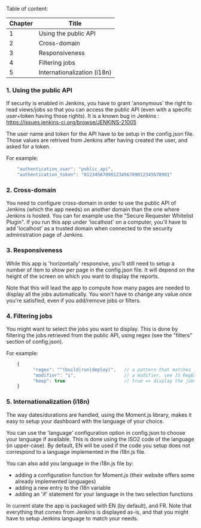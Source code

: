 Table of content:

Chapter  | Title
------------- | -------------
1  | Using the public API
2  | Cross-domain
3  | Responsiveness
4  | Filtering jobs
5  | Internationalization (i18n)

### 1. Using the public API

If security is enabled in Jenkins, you have to grant 'anonymous' the right to read views/jobs
so that you can access the public API (even with a specific user+token having those rights).
It is a known bug in Jenkins : https://issues.jenkins-ci.org/browse/JENKINS-21005

The user name and token for the API have to be setup in the config.json file. Those values are
retrived from Jenkins after having created the user, and asked for a token.

For example:
```js
    "authentication_user": "public_api",
    "authentication_token": "01234567890123456789012345678901"
```

### 2. Cross-domain

You need to configure cross-domain in order to use the public API of Jenkins (which the app needs) on
another domain than the one where Jenkins is hosted. You can for example use the "Secure Requester
Whitelist Plugin". If you run this app under 'localhost' on a computer, you'll have to add 'localhost'
as a trusted domain when connected to the security administration page of Jenkins.

### 3. Responsiveness

While this app is 'horizontally' responsive, you'll still need to setup a number of item to show per page
 in the config.json file. It will depend on the height of the screen on which you want to display the reports.

Note that this will lead the app to compute how many pages are needed to display all the jobs automatically. You
won't have to change any value once you're satisfied, even if you add/remove jobs or filters.

### 4. Filtering jobs

You might want to select the jobs you want to display. This is done by filtering the jobs retrieved from
the public API, using regex (see the "filters" section of config.json).

For example:
```js
    {
          "regex": "^(build|run|deploy)",   // a pattern that matches job names, see JS RegExp doc
          "modifier": "i",                  // a modifier, see JS RegExp doc
          "keep": true                      // true => display the jobs, otherwise don't display the jobs
    }
```

### 5. Internationalization (i18n)

The way dates/durations are handled, using the Moment.js library, makes it easy to setup your dashboard
with the language of your choice.

You can use the 'language' configuration option in config.json to choose your language if available. This is
done using the ISO2 code of the language (in upper-case). By default, EN will be used if the code you
setup does not correspond to a language implemented in the i18n.js file.

You can also add you language in the i18n.js file by:
- adding a configuration function for Moment.js (their website offers some already implemented languages)
- adding a new entry to the i18n variable
- adding an 'if' statement for your language in the two selection functions

In current state the app is packaged with EN (by default), and FR. Note that everything that comes from
Jenkins is displayed as-is, and that you might have to setup Jenkins language to match your needs.
